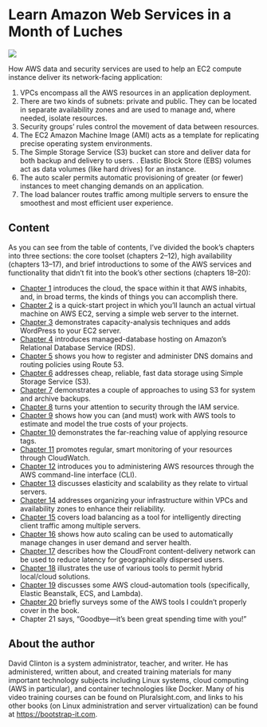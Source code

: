 # Learn Amazon Web Services in a Month of Luches

![](imgs/aws.jpg)

How AWS data and security services are used to help an EC2 compute instance deliver its network-facing
application:
1. VPCs encompass all the AWS resources in an application deployment.
2. There are two kinds of subnets: private and public. They can be located in separate availability
zones and are used to manage and, where needed, isolate resources.
3. Security groups’ rules control the movement of data between resources.
4. The EC2 Amazon Machine Image (AMI) acts as a template for replicating precise operating system environments.
5. The Simple Storage Service (S3) bucket can store and deliver data for both backup and delivery
to users.
. Elastic Block Store (EBS) volumes act as data volumes (like hard drives) for an instance.
7. The auto scaler permits automatic provisioning of greater (or fewer) instances to meet changing
demands on an application.
8. The load balancer routes traffic among multiple servers to ensure the smoothest and most efficient user experience.

## Content
As you can see from the table of contents, I’ve divided the book’s chapters into three sections: the core toolset (chapters 2–12), high availability (chapters 13–17), and brief introductions to some of the AWS
services and functionality that didn’t fit into the book’s other sections
(chapters 18–20):
- [Chapter 1](/ch01%20Before%20you%20begin.md) introduces the cloud, the space within it that AWS
inhabits, and, in broad terms, the kinds of things you can accomplish there.
- [Chapter 2](/ch02%20The%2010%20minute%20EC2%20web%20server.md) is a quick-start project in which you’ll launch an actual
virtual machine on AWS EC2, serving a simple web server to the
internet.
- [Chapter 3](/ch03%20Provisioning%20a%20more%20robust%20EC2%20website.md) demonstrates capacity-analysis techniques and adds
WordPress to your EC2 server.
- [Chapter 4](/ch04%20Databases%20on%20AWS.md) introduces managed-database hosting on Amazon’s
Relational Database Service (RDS).
- [Chapter 5](/ch05%20DNS%20what%E2%80%99s%20in%20a%20name.md) shows you how to register and administer DNS domains
and routing policies using Route 53.
- [Chapter 6](/ch06%20S3%20cheap%2C%20fast%20file%20storage.md) addresses cheap, reliable, fast data storage using Simple
Storage Service (S3).
- [Chapter 7](/ch07%20S3%20cheap%2C%20fast%20system%20backups.md) demonstrates a couple of approaches to using S3 for
system and archive backups.
- [Chapter 8](/ch08%20AWS%20security-%20working%20with%20IAM%20users%2C%20groups%2C%20and%20roles.md) turns your attention to security through the IAM service.
- [Chapter 9](/ch09%20Managing%20growth.md) shows how you can (and must) work with AWS tools to
estimate and model the true costs of your projects.
- [Chapter 10](/ch10%20Pushing%20back%20against%20the%20chaos-using%20resource%20tags.md) demonstrates the far-reaching value of applying
resource tags.
- [Chapter 11](/ch11%20CloudWatch-monitoring%20AWS%20resource%20for%20fun%20and%20profit.md) promotes regular, smart monitoring of your resources
through CloudWatch.
- [Chapter 12](/ch12%20Another%20way%20to%20play%20-%20the%20command-line%20interface.md) introduces you to administering AWS resources
through the AWS command-line interface (CLI).
- [Chapter 13](/ch13%20Keeping%20ahead%20of%20user%20demand.md) discusses elasticity and scalability as they relate to virtual servers.
- [Chapter 14](/ch14%20Hight%20availability%20working%20with%20AWS%20networking%20tools.md) addresses organizing your infrastructure within VPCs
and availability zones to enhance their reliability.
- [Chapter 15](/ch15%20High%20availaability-load%20balancing.md) covers load balancing as a tool for intelligently directing client traffic among multiple servers.
- [Chapter 16](/ch16%20High%20avilability-auto%20scaling.md) shows how auto scaling can be used to automatically
manage changes in user demand and server health.
- [Chapter 17](/ch17%20High%20availability-content%20delivery%20networks.md) describes how the CloudFront content-delivery network can be used to reduce latency for geographically dispersed
users.
- [Chapter 18](/ch18%20Building%20hybrid%20infrastructure.md) illustrates the use of various tools to permit hybrid
local/cloud solutions.
- [Chapter 19](./ch19%20Cloud%20automation-working%20with%20Elatic%20Beanstalk%2C%20Docker%2C%20and%20%20Lambda.md) discusses some AWS cloud-automation tools (specifically, Elastic Beanstalk, ECS, and Lambda).
- [Chapter 20](./ch20%20Everything%20else%20(nearly).md) briefly surveys some of the AWS tools I couldn’t properly cover in the book.
- Chapter 21 says, “Goodbye—it’s been great spending time with
you!”

## About the author
David Clinton is a system administrator, teacher, and writer. He has
administered, written about, and created training materials for many
important technology subjects including Linux systems, cloud computing (AWS in particular), and container technologies like Docker. Many
of his video training courses can be found on Pluralsight.com, and links
to his other books (on Linux administration and server virtualization)
can be found at https://bootstrap-it.com.